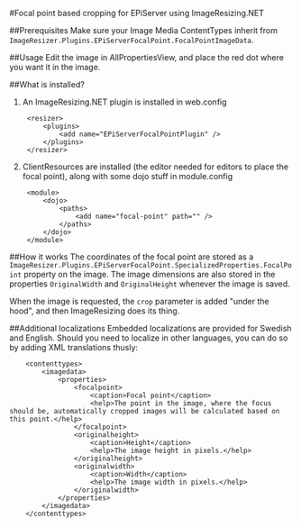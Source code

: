 #Focal point based cropping for EPiServer using ImageResizing.NET

##Prerequisites
Make sure your Image Media ContentTypes inherit from ```ImageResizer.Plugins.EPiServerFocalPoint.FocalPointImageData```.

##Usage
Edit the image in AllPropertiesView, and place the red dot where you want it in the image.

##What is installed?
1. An ImageResizing.NET plugin is installed in web.config

		<resizer>
			<plugins>
				<add name="EPiServerFocalPointPlugin" />
			</plugins>
		</resizer>

1. ClientResources are installed (the editor needed for editors to place the focal point), along with some dojo stuff in module.config

		<module>
			<dojo>
				<paths>
					<add name="focal-point" path="" />
				</paths>
			</dojo>
		</module>


##How it works
The coordinates of the focal point are stored as a ```ImageResizer.Plugins.EPiServerFocalPoint.SpecializedProperties.FocalPoint``` property on the image. 
The image dimensions are also stored in the properties ```OriginalWidth``` and ```OriginalHeight``` whenever the image is saved.

When the image is requested, the ```crop``` parameter is added "under the hood", and then ImageResizing does its thing.

##Additional localizations
Embedded localizations are provided for Swedish and English. Should you need to localize in other languages, you can do so by adding XML translations thusly:

		<contenttypes>
			<imagedata>
				<properties>
					<focalpoint>
						<caption>Focal point</caption>
						<help>The point in the image, where the focus should be, automatically cropped images will be calculated based on this point.</help>
					</focalpoint>
					<originalheight>
						<caption>Height</caption>
						<help>The image height in pixels.</help>
					</originalheight>
					<originalwidth>
						<caption>Width</caption>
						<help>The image width in pixels.</help>
					</originalwidth>
				</properties>
			</imagedata>
		</contenttypes>